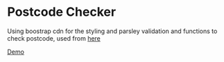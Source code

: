 # Postcode Checker
<p>Using boostrap cdn for the styling and parsley validation and functions to check postcode, used from <a href="http://www.braemoor.co.uk/software/postcodes.shtml">here</a></p>
<p><a href="https://codepen.io/rnr/pen/yGqjJZ">Demo</a>
